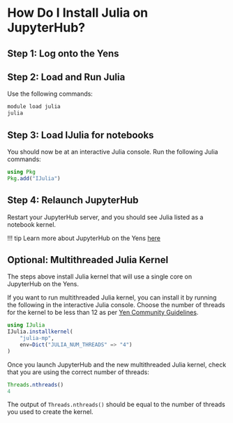 # How Do I Install Julia on JupyterHub?

## Step 1: Log onto the Yens

## Step 2: Load and Run Julia

Use the following commands:

```bash
module load julia
julia
```

## Step 3: Load IJulia for notebooks

You should now be at an interactive Julia console.  Run the following Julia commands:

```julia
using Pkg
Pkg.add("IJulia")
```

## Step 4: Relaunch JupyterHub

Restart your JupyterHub server, and you should see Julia listed as a notebook kernel.

!!! tip
    Learn more about JupyterHub on the Yens [here](/yen/webBasedCompute.html)

## Optional: Multithreaded Julia Kernel
The steps above install Julia kernel that will use a single core on JupyterHub on the Yens. 

If you want to run multithreaded Julia kernel, you can install it by running the following
in the interactive Julia console. Choose the number of threads for the kernel to be less than 12
as per [Yen Community Guidelines](/yen/community.html).

```julia
using IJulia
IJulia.installkernel(
    "julia-mp", 
    env=Dict("JULIA_NUM_THREADS" => "4")
)
```

Once you launch JupyterHub and the new multithreaded Julia kernel, check that you are using the 
correct number of threads:

```julia
Threads.nthreads()
4
```

The output of `Threads.nthreads()` should be equal to the number of threads you used to create the kernel.

